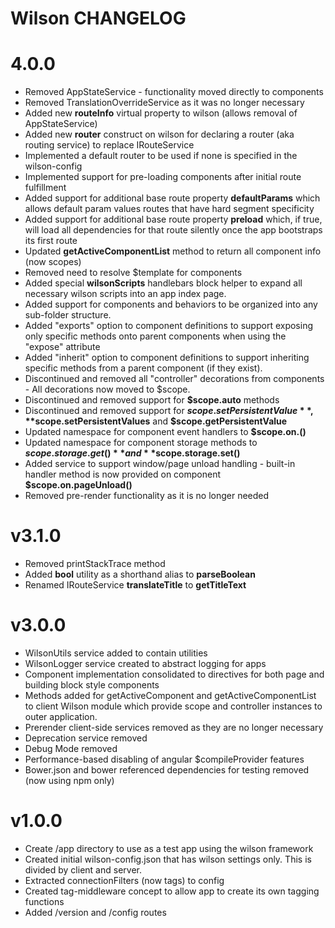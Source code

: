 # Wilson CHANGELOG

# 4.0.0
- Removed AppStateService - functionality moved directly to components
- Removed TranslationOverrideService as it was no longer necessary
- Added new **routeInfo** virtual property to wilson (allows removal of AppStateService)
- Added new **router** construct on wilson for declaring a router (aka routing service) to replace IRouteService
- Implemented a default router to be used if none is specified in the wilson-config
- Implemented support for pre-loading components after initial route fulfillment
- Added support for additional base route property **defaultParams** which allows default param values routes that have hard segment specificity
- Added support for additional base route property **preload** which, if true, will load all dependencies for that route silently once the app bootstraps its first route
- Updated **getActiveComponentList** method to return all component info (now scopes)
- Removed need to resolve $template for components
- Added special **wilsonScripts** handlebars block helper to expand all necessary wilson scripts into an app index page.
- Added support for components and behaviors to be organized into any sub-folder structure.
- Added "exports" option to component definitions to support exposing only specific methods onto parent components when using the "expose" attribute
- Added "inherit" option to component definitions to support inheriting specific methods from a parent component (if they exist).
- Discontinued and removed all "controller" decorations from components - All decorations now moved to $scope.
- Discontinued and removed support for **$scope.auto** methods
- Discontinued and removed support for **$scope.setPersistentValue**, **$scope.setPersistentValues** and **$scope.getPersistentValue**
- Updated namespace for component event handlers to **$scope.on.<handlerMethod>()**
- Updated namespace for component storage methods to **$scope.storage.get()** and **$scope.storage.set()**
- Added service to support window/page unload handling - built-in handler method is now provided on component **$scope.on.pageUnload()**
- Removed pre-render functionality as it is no longer needed

# v3.1.0
- Removed printStackTrace method
- Added **bool** utility as a shorthand alias to **parseBoolean**   
- Renamed IRouteService **translateTitle** to **getTitleText**

# v3.0.0
- WilsonUtils service added to contain utilities
- WilsonLogger service created to abstract logging for apps
- Component implementation consolidated to directives for both page and building block style components
- Methods added for getActiveComponent and getActiveComponentList to client Wilson module which provide scope and
controller instances to outer application.
- Prerender client-side services removed as they are no longer necessary
- Deprecation service removed
- Debug Mode removed
- Performance-based disabling of angular $compileProvider features
- Bower.json and bower referenced dependencies for testing removed (now using npm only)

# v1.0.0
- Create /app directory to use as a test app using the wilson framework
- Created initial wilson-config.json that has wilson settings only. This is divided by client and server.
- Extracted connectionFilters (now tags) to config
- Created tag-middleware concept to allow app to create its own tagging functions
- Added /version and /config routes